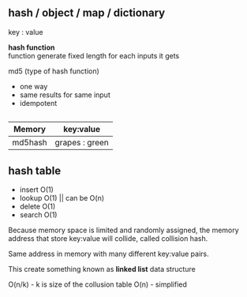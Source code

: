 ## hash / object / map / dictionary

key : value  

**hash function**   
function generate fixed length for each inputs it gets  


md5 (type of hash function)  
 - one way
 - same results for same input
 - idempotent

##
| Memory    | key:value     |
| ---       | -----------   |
| md5hash   | grapes : green|

## hash table
- insert O(1)
- lookup O(1) || can be O(n)
- delete O(1)
- search O(1)


Because memory space is limited and randomly assigned, the memory address that store key:value will collide, called collision hash.

Same address in memory with many different key:value pairs.  

This create something known as **linked list** data structure

O(n/k) - k is size of the collusion table
O(n) - simplified 
